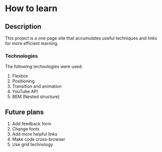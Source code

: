 # How to learn

## Description

This project is a one page site that accumulates useful techniques and links for more efficient learning.

### Technologies

The following technologies were used:
1. Flexbox
2. Positioning
3. Transition and animation
4. YouTube API
5. BEM (Nested structure)

## Future plans

1. Add feedback form
2. Change fonts
3. Add more helpful links
4. Make code cross-browser
3. Use grid technology